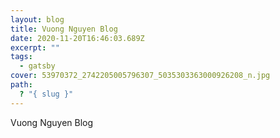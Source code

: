 ```yaml
---
layout: blog
title: Vuong Nguyen Blog
date: 2020-11-20T16:46:03.689Z
excerpt: ""
tags:
  - gatsby
cover: 53970372_2742205005796307_5035303363000926208_n.jpg
path:
  ? "{ slug }"
---
```

Vuong Nguyen Blog